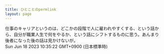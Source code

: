 ```yaml
---
title: ひとことのpermlink
layout: page
---
```

<div class="box" dt="1687052122556">
  仕事のキャリアというのは、どこかの段階で人に雇われやすくする、という話から、自分が職業人生で何をやるか、という話にシフトするものに思う。あんまり後者になった後の話は見かけないが。
  <div class="content is-small">Sun Jun 18 2023 10:35:22 GMT+0900 (日本標準時)</div>
</div>